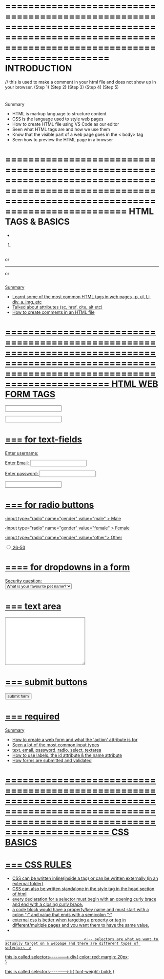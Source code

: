 

====================================================================================================================================================
                                                            INTRODUCTION
====================================================================================================================================================

<!-- comment --> // this is used to make a comment in your html file and does not show up in your browser.

<!DOCTYPE html>         <!-- this is the start of every html file --> (Step 1)
<html>                   <!-- and this is the next part --> (Step 2)
<head>                    (Step 3)
    <title> </title>    <!-- title tag-->  (Step 4)
                         <!-- this tag also contains your meta data tags and scripts -->
</head>

<body>            (Step 5)
                            <!-- this is where all your page contents is contained in, like image tags, forms, text, links -->
    <h1></h1>
    <h2></h2>                <!-- These are all different headings and sizes-->
    <h3></h3>
    <h4></h4>
    <h5></h5>
    <h6></h6>
    <p></p>

</body>

</html>

<!-- install live server extension to view your page via http protocol & you wont have to load the page every time -->
<!-- use google chrome inspect/developer tool to view -->
    
Summary
- HTML is markup language to structure content
- CSS is the language used to style web pages
- How to create HTML file using VS Code as our editor
- Seen what HTML tags are and how we use them
- Know that the visible part of a web page goes in the < body> tag
- Seen how to preview the HTML page in a browser



=======================================================================================================================================================
                                                                    HTML TAGS & BASICS
=======================================================================================================================================================

 
<strong> </strong>            <!-- this is used to make a text bold -->

<em> </em>                    <!-- this is used to make a text italics -->

<small> </small>              <!-- this is used to make a text slightly smaller -->

<ul>                          <!-- this is used to make unordered list and its a wrapper for <li> tag, e.g bullet points -->
    <li> </li>                <!-- this contains the actual list -->
</ul>

<ol>                          <!-- this is used to make ordered list and its a wrapper for <li> tag  e.g number list-->
    <li> </li>                <!-- this contains the actual list -->
</ol>    

<div> </div>                  <!-- "division" tag helps to divide contents into sections or group them together -->

<span> </span>                <!-- this is used to add css or js hooks into a part of text and can be used to surround content-->
    
<!--  below are self closing tags and some with attributes-->

<br> or </br>                 <!-- this is used to go to a new line and does not have closing tag -->

<hr> or </br>                 <!-- this is used to make a horizontal row in html and does not close -->

<img src="">                  <!-- this is used to add an image and has to have the "src" attribute that points to a folder/file or image address and the "alt" attribute is used for screen readers, like a description of the image, but its just for accessibility cuz it does not display-->

<a href="">                   <!-- anchor tags are used to link pages or add links to pages "href - hyperlinks reference", this attribute points to the exact link we want to go to and the link in the middle of " " or a file path to one of our pages in our local directory -->

<blockquote cite="">          <!-- used to add another quote from a different/original source into your page and add the link into the " "--> 

</blockquote>  

<p style="">                  <!-- style attribute is used to do inline CSS in your html file and add colors/styling   -->


Summary
- Learnt some of the most common HTML tags in web pages
-p, ul, Li, div, a, img, etc
- Talked about attributes (sc, href, cite, alt etc)
- How to create comments in an HTML file


====================================================================================================================================================
                                                    HTML WEB FORM TAGS
====================================================================================================================================================

<form action="">                         <!-- This contains all your input fields --> <!-- actions are used in server-side-->


<input type="text">            <!-- This specifies the type of input, text or numbers or emails-->

<input type="text" id="username">      <!-- "id" is an identifier and it is unique, no other tag should have the "id" name that has been used already, and other tags/element above can also have an "id", they can also be used in css or js, or to link to a label tag-->

===
for text-fields
===============

<label for="username">Enter username:</label>         <!-- the "label" is asking what input field it is "for", the "for" then points to "id" that has been named in the input tag. it will then link it with the input of text and display the "Enter username:" just before the "Text Box" that accepts "text" -->



<label for="email">Enter Email:</label>              <!-- and then this process can be repeated for email and the browser will interpret the textbox/textfield as an email field  -->
<input type="email" id="email">

<label for="password">Enter password:</label>        <!-- repeat the same for password as well -->
<input type="password" id="password">
       
<input type="text" id="username" name="">            <!-- it is a good practice used to grouping input fields together to add the "name" field, it is important for back end developers and used for server side processing and it is standard practice to also give them the same name as the "type" and "id"--> 

===
for radio buttons
=================

 <form action="">                                      <!-- it also helps to group form fields together and restricts the browser from multiple selections on radio buttons if they had different "name" fields  -->
‹input type="radio" name="gender" value="male" > Male<br> <!-- When a user clicks on a radio-button, it becomes checked, & all other radio-buttons with equal name become unchecked -->

‹input type="radio" name="gender" value="female" > Female<br>

‹input type="radio" name="gender" value="other"> Other  <!-- the "value" field is given by the developer directly, rather than taking it from the user using the "label", the "value" field can be used directly in an input tag since there is no need for a textfield from the user, using "label" tag. and the server can read the value and see what has been selected-->


<input type="radio" name="age" value="26-50" id="option-2">        <!-- the "value" field is good to add as a standard, for server-side developer -->
<label for="option-2">26-50</label>        <!-- remember that label is just so that the user can see the "option-2"  which the "value" has already been determined and the "label" uses the "for" to point to the "id"   -->


====
for dropdowns in a form
=======================                   

<label for="question">Security question:</label>            
<select name="question" id="question">                             <!-- the select tag is used for drop downs and you can nest different things in it -->
    <option value="q1">What is your favourite pet name?</option>    <!-- the option tag is in the select tag and the option tag has a "value" field just as we learnt above. However, depending on what was selected as option, the value goes to the server-->  <!-- and you can have a textfield to accept and type the answers-->
</select>
<label>


===
text area
============

<textarea name="bio" id="bio" cols="30" rows="10" placaholder="about you..."></textarea>    <!-- Text area tag is for large number of texts --> <!-- cols and rows is how wide or how long you want it to be displayed, it can also be changed using css --> <!-- placeholder attribute is used as text suggestion in the textarea box, and it is displayed to the user and disappears when user starts to type and it can be added to input tags as well-->


===
submit buttons
===============

<input type="submit" value="submit form">            <!-- the "submit" send the values entered in all the form fields by the user, it sends it to the backend or to the "form action". and the "value" is what the user sees in the submit button-->

===
required                             <!-- the "required" attribute ensures that a certain input field must accept a value before the form can be submitted, and it is always set to true by default-->
=================



</form>                 

Summary
- How to create a web form and what the 'action' attribute is for
- Seen a lot of the most common input types
- text, email, password, radio, select, textarea
- How to use labels, the id attribute & the name attribute
- How forms are submitted and validated



====================================================================================================================================================
                                                                    CSS BASICS
====================================================================================================================================================

===
CSS RULES
=========
- CSS can be written inline(inside a tag) or can be written externally (in an external folder)
- CSS can also be written standalone in the style tag in the head section of html
- every declaration for a selector must begin with an opening curly brace and end with a closing curly brace.
- a code block would have a property/key name and must start with a colon ":" and value that ends with a semicolon ";"
- external css is better when targeting a property or tag in different/multiple pages and you want them to have the same value.
- 

                                        <!-- selectors are what we want to actually target on a webpage and there are different types of selectors-->

this is called selectors------->    div{ <!-- whatever is between the curly braces code blocks is called "declarations" it has a "key" and "value" pair or "property" and "value" pairs -->
                                        color: red;
                                        margin: 20px;            
                                       }                

this is called selectors------->    li{
                                        font-weight: bold;
                                    }
